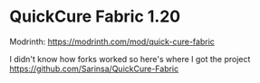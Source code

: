 # QuickCure Fabric 1.20
Modrinth: https://modrinth.com/mod/quick-cure-fabric


I didn't know how forks worked so here's where I got the project
https://github.com/Sarinsa/QuickCure-Fabric


